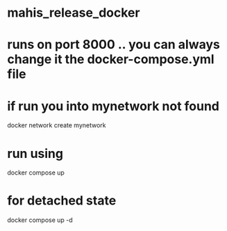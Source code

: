 # mahis_release_docker

# runs on port 8000 .. you can always change it the docker-compose.yml file

# if run you into mynetwork not found
docker network create mynetwork

# run using
docker compose up

# for detached state
docker compose up -d